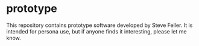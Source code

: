 # prototype
This repository contains prototype software developed by Steve Feller. It is intended for persona use, but if anyone finds it interesting, please let me know.

